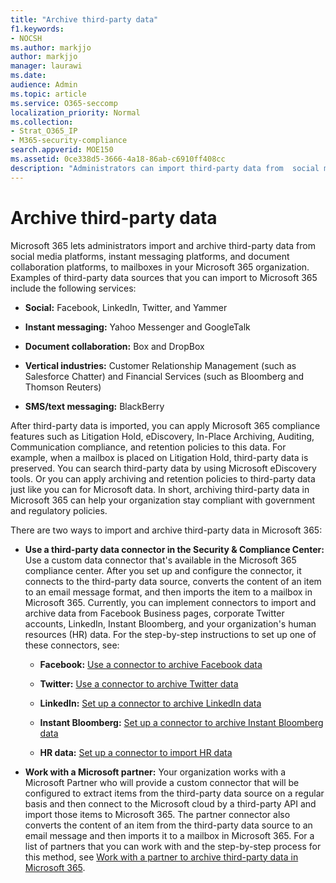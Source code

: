 ```yaml
---
title: "Archive third-party data"
f1.keywords:
- NOCSH
ms.author: markjjo
author: markjjo
manager: laurawi
ms.date: 
audience: Admin
ms.topic: article
ms.service: O365-seccomp
localization_priority: Normal
ms.collection: 
- Strat_O365_IP
- M365-security-compliance
search.appverid: MOE150
ms.assetid: 0ce338d5-3666-4a18-86ab-c6910ff408cc
description: "Administrators can import third-party data from  social media platforms, instant messaging platforms, and document collaboration platforms to mailboxes in your Microsoft 365 organization. This lets you archive data from Facebook, Twitter, and other third-party data sources in Microsoft 365. Then you can use and apply Microsoft 365 compliance features (such as legal hold, eDiscovery, In-Place Archiving, and retention policies) for third-party data."
---
```


# Archive third-party data

Microsoft 365 lets administrators import and archive third-party data from social media platforms, instant messaging platforms, and document collaboration platforms, to mailboxes in your Microsoft 365 organization. Examples of third-party data sources that you can import to Microsoft 365 include the following services: 
  
- **Social:** Facebook, LinkedIn, Twitter, and Yammer

- **Instant messaging:** Yahoo Messenger and GoogleTalk

- **Document collaboration:** Box and DropBox

- **Vertical industries:** Customer Relationship Management (such as Salesforce Chatter) and Financial Services (such as Bloomberg and Thomson Reuters)

- **SMS/text messaging:** BlackBerry

After third-party data is imported, you can apply Microsoft 365 compliance features such as Litigation Hold, eDiscovery, In-Place Archiving, Auditing, Communication compliance, and retention policies to this data. For example, when a mailbox is placed on Litigation Hold, third-party data is preserved. You can search third-party data by using Microsoft eDiscovery tools. Or you can apply archiving and retention policies to third-party data just like you can for Microsoft data. In short, archiving third-party data in Microsoft 365 can help your organization stay compliant with government and regulatory policies.

There are two ways to import and archive third-party data in Microsoft 365:

- **Use a third-party data connector in the Security & Compliance Center:** Use a custom data connector that's available in the Microsoft 365 compliance center. After you set up and configure the connector, it connects to the third-party data source, converts the content of an item to an email message format, and then imports the item to a mailbox in Microsoft 365. Currently, you can implement connectors to import and archive data from Facebook Business pages, corporate Twitter accounts, LinkedIn, Instant Bloomberg, and your organization's human resources (HR) data. For the step-by-step instructions to set up one of these connectors, see:

   - **Facebook:** [Use a connector to archive Facebook data](archive-facebook-data-with-sample-connector.md)

   - **Twitter:** [Use a connector to archive Twitter data](archive-twitter-data-with-sample-connector.md)

   - **LinkedIn:** [Set up a connector to archive LinkedIn data](archive-linkedin-data.md)

   - **Instant Bloomberg:** [Set up a connector to archive Instant Bloomberg data](archive-instant-bloomberg-data.md)

   - **HR data:** [Set up a connector to import HR data](import-hr-data.md)

- **Work with a Microsoft partner:** Your organization works with a Microsoft Partner who will provide a custom connector that will be configured to extract items from the third-party data source on a regular basis and then connect to the Microsoft cloud by a third-party API and import those items to Microsoft 365. The partner connector also converts the content of an item from the third-party data source to an email message and then imports it to a mailbox in Microsoft 365. For a list of partners that you can work with and the step-by-step process for this method, see [Work with a partner to archive third-party data in Microsoft 365](work-with-partner-to-archive-third-party-data.md).
